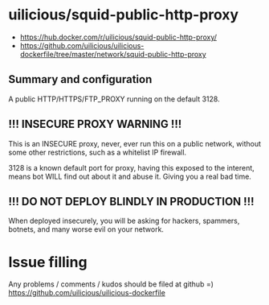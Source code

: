 # uilicious/squid-public-http-proxy

+ https://hub.docker.com/r/uilicious/squid-public-http-proxy/
+ https://github.com/uilicious/uilicious-dockerfile/tree/master/network/squid-public-http-proxy

## Summary and configuration

A public HTTP/HTTPS/FTP_PROXY running on the default 3128.

## !!! INSECURE PROXY WARNING !!!

This is an INSECURE proxy, never, ever run this on a public network,
without some other restrictions, such as a whitelist IP firewall.

3128 is a known default port for proxy, having this exposed to the interent, 
means bot WILL find out about it and abuse it. Giving you a real bad time.

## !!! DO NOT DEPLOY BLINDLY IN PRODUCTION !!!

When deployed insecurely, you will be asking for hackers, spammers, botnets, and many worse evil on your network.

# Issue filling

Any problems / comments / kudos should be filed at github =)
https://github.com/uilicious/uilicious-dockerfile
